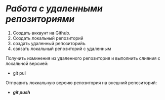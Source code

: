 # ***Работа с удаленными репозиториями***
1) Создать аккаунт на Github.
2) Создать локальный репозиторий 
3) создать удаленный репозиторийъ
4) связать локальный репозиторий с удаленным

Получить изминения из удаленного репозитория и выполнить слияния с локальной версией:

* git pul

Отправить локкальную версию репозитория на внешний репозиторий:
* ***git push***

